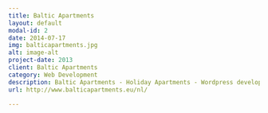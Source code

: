 ```yaml
---
title: Baltic Apartments
layout: default
modal-id: 2
date: 2014-07-17
img: balticapartments.jpg
alt: image-alt
project-date: 2013
client: Baltic Apartments
category: Web Development
description: Baltic Apartments - Holiday Apartments - Wordpress development + Design + HTML/CSS
url: http://www.balticapartments.eu/nl/

---
```

